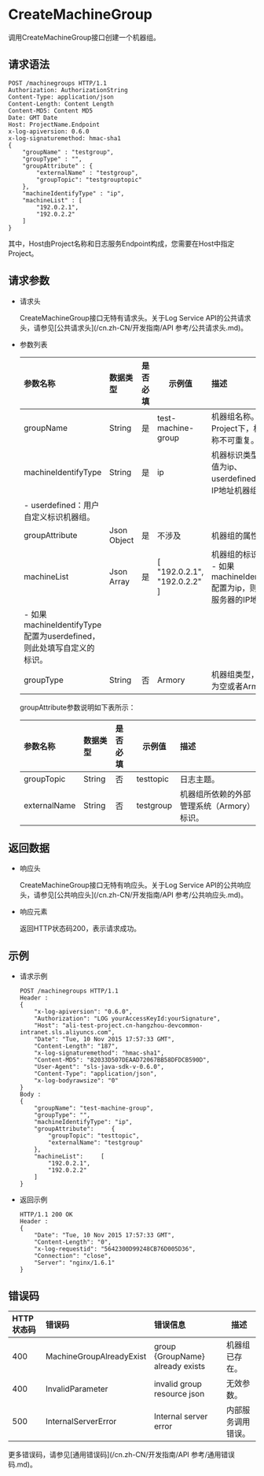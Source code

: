 # CreateMachineGroup

调用CreateMachineGroup接口创建一个机器组。

## 请求语法

```
POST /machinegroups HTTP/1.1
Authorization: AuthorizationString
Content-Type: application/json
Content-Length: Content Length
Content-MD5: Content MD5
Date: GMT Date
Host: ProjectName.Endpoint
x-log-apiversion: 0.6.0
x-log-signaturemethod: hmac-sha1
{
    "groupName" : "testgroup",
    "groupType" : "",
    "groupAttribute" : {
        "externalName" : "testgroup",
        "groupTopic": "testgrouptopic"
    },
    "machineIdentifyType" : "ip",
    "machineList" : [
        "192.0.2.1",
        "192.0.2.2"
    ]
}
```

其中，Host由Project名称和日志服务Endpoint构成，您需要在Host中指定Project。

## 请求参数

-   请求头

    CreateMachineGroup接口无特有请求头。关于Log Service API的公共请求头，请参见[公共请求头](/cn.zh-CN/开发指南/API 参考/公共请求头.md)。

-   参数列表

    |参数名称|数据类型|是否必填|示例值|描述|
    |:---|:---|:---|---|:-|
    |groupName|String|是|test-machine-group|机器组名称。同一个Project下，机器组名称不可重复。|
    |machineIdentifyType|String|是|ip|机器标识类型，可选值为ip、userdefined。    -   ip：IP地址机器组。
    -   userdefined：用户自定义标识机器组。 |
    |groupAttribute|Json Object|是|不涉及|机器组的属性。|
    |machineList|Json Array|是|\[ "192.0.2.1", "192.0.2.2" \]|机器组的标识信息。    -   如果machineIdentifyType配置为ip，则此处填写服务器的IP地址。
    -   如果machineIdentifyType配置为userdefined，则此处填写自定义的标识。 |
    |groupType|String|否|Armory|机器组类型，可选值为空或者Armory。|

    groupAttribute参数说明如下表所示：

    |参数名称|数据类型|是否必填|示例值|描述|
    |:---|:---|:---|---|:-|
    |groupTopic|String|否|testtopic|日志主题。|
    |externalName|String|否|testgroup|机器组所依赖的外部管理系统（Armory）标识。|


## 返回数据

-   响应头

    CreateMachineGroup接口无特有响应头。关于Log Service API的公共响应头，请参见[公共响应头](/cn.zh-CN/开发指南/API 参考/公共响应头.md)。

-   响应元素

    返回HTTP状态码200，表示请求成功。


## 示例

-   请求示例

    ```
    POST /machinegroups HTTP/1.1
    Header :
    {
        "x-log-apiversion": "0.6.0",
        "Authorization": "LOG yourAccessKeyId:yourSignature",
        "Host": "ali-test-project.cn-hangzhou-devcommon-intranet.sls.aliyuncs.com",
        "Date": "Tue, 10 Nov 2015 17:57:33 GMT",
        "Content-Length": "187",
        "x-log-signaturemethod": "hmac-sha1",
        "Content-MD5": "82033D507DEAAD72067BB58DFDCB590D",
        "User-Agent": "sls-java-sdk-v-0.6.0",
        "Content-Type": "application/json",
        "x-log-bodyrawsize": "0"
    }
    Body :
    {
        "groupName": "test-machine-group",
        "groupType": "",
        "machineIdentifyType": "ip",
        "groupAttribute":     {
            "groupTopic": "testtopic",
            "externalName": "testgroup"
        },
        "machineList":     [
            "192.0.2.1",
            "192.0.2.2"
        ]
    }
    ```

-   返回示例

    ```
    HTTP/1.1 200 OK
    Header :
    {
        "Date": "Tue, 10 Nov 2015 17:57:33 GMT",
        "Content-Length": "0",
        "x-log-requestid": "5642300D99248CB76D005D36",
        "Connection": "close",
        "Server": "nginx/1.6.1"
    }
    ```


## 错误码

|HTTP状态码|错误码|错误信息|描述|
|:------|:--|:---|--|
|400|MachineGroupAlreadyExist|group \{GroupName\} already exists|机器组已存在。|
|400|InvalidParameter|invalid group resource json|无效参数。|
|500|InternalServerError|Internal server error|内部服务调用错误。|

更多错误码，请参见[通用错误码](/cn.zh-CN/开发指南/API 参考/通用错误码.md)。

